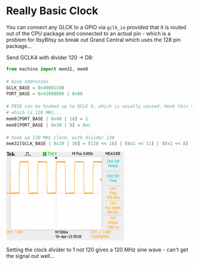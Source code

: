 # Really Basic Clock

You can connect any GLCK to a GPIO via `gclk_io` provided that it is routed out of the CPU package and connected to an actual pin - which is a problem for ItsyBitsy so break out Grand Central which uses the 128 pin package...

Send GCLK4 with divider 120 -> D8:

```python
from machine import mem32, mem8

# base addresses
GCLK_BASE = 0x40001C00
PORT_BASE = 0x41008000 | 0x80

# PB18 can be hooked up to GCLK 4, which is usually unused. Hook this to SRC7
# which is 120 MHz...
mem8[PORT_BASE | 0x40 | 18] = 1
mem8[PORT_BASE | 0x30 | 9] = 0xc

# hook up 120 MHz clock, with divider 120
mem32[GCLK_BASE | 0x20 | 16] = (120 << 16) | (0x1 << 11) | (0x1 << 8) | 0x7
```

![Trace](./F0017TEK.png)

Setting the clock divider to 1 not 120 gives a 120 MHz sine wave - can't get the signal out well...
